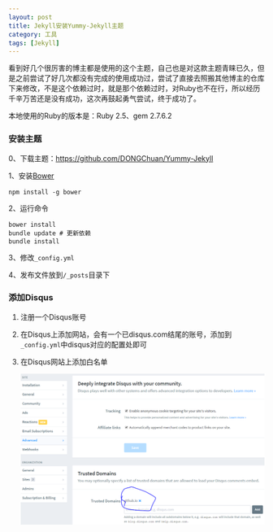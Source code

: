 ```yaml
---
layout: post
title: Jekyll安装Yummy-Jekyll主题
category: 工具
tags: [Jekyll]
---
```




看到好几个很厉害的博主都是使用的这个主题，自己也是对这款主题青睐已久，但是之前尝试了好几次都没有完成的使用成功过，尝试了直接去照搬其他博主的仓库下来修改，不是这个依赖过时，就是那个依赖过时，对Ruby也不在行，所以经历千辛万苦还是没有成功，这次再鼓起勇气尝试，终于成功了。

本地使用的Ruby的版本是：Ruby 2.5、gem 2.7.6.2

### 安装主题

0、下载主题：<https://github.com/DONGChuan/Yummy-Jekyll>

1、安装[Bower](http://bower.io/) 

```
npm install -g bower
```

2、运行命令

```
bower install
bundle update # 更新依赖
bundle install
```

3、修改`_config.yml`

4、发布文件放到`/_posts`目录下

### 添加Disqus

1. 注册一个Disqus账号

2. 在Disqus上添加网站，会有一个已disqus.com结尾的账号，添加到`_config.yml`中disqus对应的配置处即可

3. 在Disqus网站上添加白名单

   ![1559897796774](assets/1559897796774.png)
